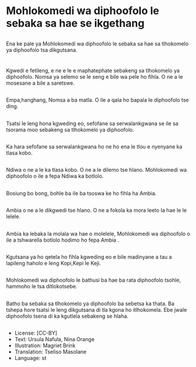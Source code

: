 # Mohlokomedi wa diphoofolo le sebaka sa hae se ikgethang

##
Ena ke pale ya Mohlokomedi
wa diphoofolo le sebaka sa
hae sa tlhokomelo
ya diphoofolo tsa dikgutsana.

#
Kgwedi e fetileng, e ne e le e
maphatephate sebakeng sa
tlhokomelo ya diphoofolo.
Nomsa ya selemo se le seng e
bile wa pele ho fihla. O ne a
le mosesane a bile a saretswe.

##
Empa,hanghang, Nomsa a ba
matla. O ile a qala ho bapala
le diphoofolo tse ding.

##
Tsatsi le leng hona kgweding
eo, sefofane sa
serwalankgwana se ile sa
tsorama moo sebakeng sa
tlhokomelo ya diphoofolo.

##
Ka hara sefofane sa
serwalankgwana ho ne ho ena
le tlou e nyenyane ka tlasa
kobo.

##
Ndiwa o ne a le ka tlasa kobo.
O ne a le dilemo tse hlano.
Mohlokomedi wa
diphoofolo o ile a fepa Ndiwa
ka botlolo.

##
Bosiung bo bong, bohle ba ile
ba tsoswa ke ho fihla
ha Ambia.

##
Ambia o ne a le dikgwedi tse
hlano. O ne a fokola ka mora
leeto la hae le le lelele.

##
Ambia ka lebaka la molala wa
hae o molelele, Mohlokomedi
wa diphoofolo o ile a
tshwarella botlolo hodimo ho
fepa Ambia .

##
Kgutsana ya ho qetela ho fihla
kgweding eo e bile
madinyane a tau a lapileng
haholo e leng Kopi,Kepi le
Keji.

##
Mohlokomedi
wa diphoofolo le bathusi ba
hae ba rata diphoofolo tsohle,
hammoho le tsa
ditlokotsebe.

##
Batho ba sebaka sa
tlhokomelo ya diphoofolo ba
sebetsa ka thata. Ba tshepa
hore tsatsi le leng dikgutsana
di tla kgona ho itlhokomela.
Ebe jwale diphoofolo tsena di
ka kgutlela sebakeng se hlaha.

##
* License: [CC-BY]
* Text: Ursula Nafula, Nina Orange
* Illustration: Magriet Brink
* Translation: Tseliso Masolane
* Language: st

